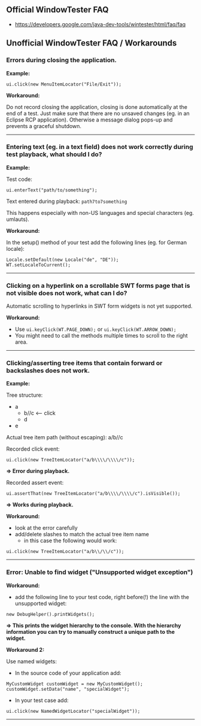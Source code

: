 ## Official WindowTester FAQ ##

  * https://developers.google.com/java-dev-tools/wintester/html/faq/faq

## Unofficial WindowTester FAQ / Workarounds ##

### Errors during closing the application. ###

**Example:**
```
ui.click(new MenuItemLocator("File/Exit"));
```

**Workaround:**

Do not record closing the application, closing is done automatically at the end of a test. Just make sure that there are no unsaved changes (eg. in an Eclipse RCP application). Otherwise a message dialog pops-up and prevents a graceful shutdown.


---


### Entering text (eg. in a text field) does not work correctly during test playback, what should I do? ###

**Example:**

Test code:
```
ui.enterText("path/to/something");
```

Text entered during playback: `path7to7something`

This happens especially with non-US languages and special characters (eg. umlauts).

**Workaround:**

In the setup() method of your test add the following lines (eg. for German locale):
```
Locale.setDefault(new Locale("de", "DE"));
WT.setLocaleToCurrent();
```


---


### Clicking on a hyperlink on a scrollable SWT forms page that is not visible does not work, what can I do? ###

Automatic scrolling to hyperlinks in SWT form widgets is not yet supported.

**Workaround:**

  * Use `ui.keyClick(WT.PAGE_DOWN);` or `ui.keyClick(WT.ARROW_DOWN);`
  * You might need to call the methods multiple times to scroll to the right area.


---


### Clicking/asserting tree items that contain forward or backslashes does not work. ###

**Example:**

Tree structure:
  * a
    * b//c <-- click
    * d
  * e

Actual tree item path (without escaping): a/b//c

Recorded click event:
```
ui.click(new TreeItemLocator("a/b\\\\/\\\\/c"));
```
**=> Error during playback.**

Recorded assert event:
```
ui.assertThat(new TreeItemLocator("a/b\\\\/\\\\/c").isVisible());
```
**=> Works during playback.**


**Workaround:**
  * look at the error carefully
  * add/delete slashes to match the actual tree item name
    * in this case the following would work:
```
ui.click(new TreeItemLocator("a/b\\/\\/c"));
```


---


### Error: Unable to find widget ("Unsupported widget exception") ###

**Workaround:**
  * add the following line to your test code, right before(!) the line with the unsupported widget:
```
new DebugHelper().printWidgets();
```
**=> This prints the widget hierarchy to the console. With the hierarchy information you can try to manually construct a unique path to the widget.**

**Workaround 2:**

Use named widgets:
  * In the source code of your application add:
```
MyCustomWidget customWidget = new MyCustomWidget();
customWidget.setData("name", "specialWidget");
```
  * In your test case add:
```
ui.click(new NamedWidgetLocator("specialWidget"));
```


---
